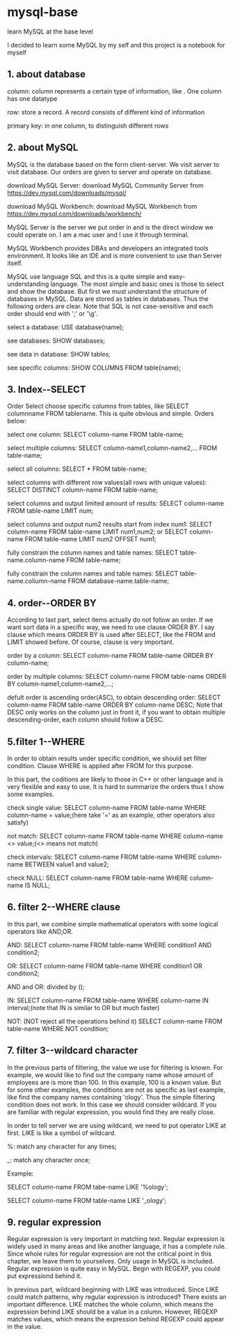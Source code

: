 # mysql-base
learn MySQL at the base level

I decided to learn some MySQL by my self and this project is a notebook for myself
## 1. about database
column: column represents a certain type of information, like . One column has one datatype

row: store a record. A record consists of different kind of information

primary key: in one column, to distinguish different rows
## 2. about MySQL
MySQL is the database based on the form client-server. We visit server to visit database. Our orders are given to server and operate on database.

download MySQL Server: download MySQL Community Server from https://dev.mysql.com/downloads/mysql/

download MySQL Workbench: download MySQL Workbench from https://dev.mysql.com/downloads/workbench/

MySQL Server is the server we put order in and is the direct window we could operate on. I am a mac user and I use it through terminal.

MySQL Workbench provides DBAs and developers an integrated tools environment. It looks like an IDE and is more convenient to use than Server itself.

MySQL use language SQL and this is a quite simple and easy-understanding language. The most simple and basic ones is those to select and show the database. But first we must understand the structure of databases in MySQL. Data are stored as tables in databases. Thus the following orders are clear. Note that SQL is not case-sensitive and each order should end with ';' or '\g'.

select a database: USE database(name);

see databases: SHOW databases;

see data in database: SHOW tables;

see specific columns: SHOW COLUMNS FROM table(name);

## 3. Index--SELECT
Order Select choose specific columns from tables, like SELECT columnname FROM tablename. This is quite obvious and simple. Orders below:

select one column: SELECT column-name FROM table-name;

select multiple columns: SELECT column-name1,column-name2,... FROM table-name;

select all columns: SELECT * FROM table-name;

select columns with different row values(all rows with unique values): SELECT DISTINCT column-name FROM table-name;

select columns and output limited amount of results: SELECT column-name FROM table-name LIMIT num;

select columns and output num2 results start from index num1: SELECT column-name FROM table-name LIMIT num1,num2; or SELECT column-name FROM table-name LIMIT num2 OFFSET num1;

fully constrain the column names and table names: SELECT table-name.column-name FROM table-name;

fully constrain the column names and table names: SELECT table-name.coliumn-name FROM database-name.table-name;

## 4. order--ORDER BY
According to last part, select items actually do not follow an order. If we want sort data in a specific way, we need to use clause ORDER BY. I say clause which means ORDER BY is used after SELECT, like the FROM and LIMIT showed before. Of course, clause is very important. 

order by a column: SELECT column-name FROM table-name ORDER BY column-name;

order by multiple columns: SELECT column-name FROM table-name ORDER BY column-name1,column-name2,...;

defult order is ascending order(ASC), to obtain descending order: SELECT column-name FROM table-name ORDER BY column-name DESC; Note that DESC only works on the column just in front it, if you want to obtain multiple descending-order, each column should follow a DESC.

## 5.filter 1--WHERE
In order to obtain results under specific condition, we should set filter condition. Clause WHERE is applied after FROM for this purpose.

In this part, the coditions are likely to those in C++ or other language and is very flexible and easy to use. It is hard to summarize the orders thus I show some examples.

check single value: SELECT column-name FROM table-name WHERE column-name = value;(here take '=' as an example, other operators also satisfy)

not match: SELECT column-name FROM table-name WHERE column-name <> value;(<> means not match)

check intervals: SELECT column-name FROM table-name WHERE column-name BETWEEN value1 and value2;

check NULL: SELECT column-name FROM table-name WHERE column-name IS NULL;

## 6. filter 2--WHERE clause
In this part, we combine simple mathematical operators with some logical operators like AND,OR.

AND: SELECT column-name FROM table-name WHERE condition1 AND condition2;

OR: SELECT column-name FROM table-name WHERE condition1 OR condition2;

AND and OR: divided by ();

IN: SELECT column-name FROM table-name WHERE column-name IN interval;(note that IN is similar to OR but much faster)

NOT: (NOT reject all the operations behind it) SELECT column-name FROM table-name WHERE NOT condition;

## 7. filter 3--wildcard character
In the previous parts of filtering, the value we use for filtering is known. For example, we would like to find out the company name whose amount of employees are is more than 100. In this example, 100 is a known value. But for some other examples, the conditions are not as specific as last example, like find the company names containing 'ology'. Thus the simple filtering condition does not work. In this case we should consider wildcard. If you are familiar with regular expression, you would find they are really close.

In order to tell server we are using wildcard, we need to put operator LIKE at first. LIKE is like a symbol of wildcard.

%: match any character for any times;

\_: match any character once;

Example: 

SELECT column-name FROM tabe-name LIKE '%ology';

SELECT column-name FROM table-name LIKE '\_ology';

## 9. regular expression
Regular expression is very important in matching text. Regular expression is widely used in many areas and like another language, it has a complete rule. Since whole rules for regular expression are not the critical point in this chapter, we leave them to yourselves. Only usage in MySQL is included. Regular expression is quite easy in MySQL. Begin with REGEXP, you could put expressiond behind it.

In previous part, wildcard beginning with LIKE was introduced. Since LIKE could match patterns, why regular expression is introduced? There exists an important difference. LIKE matches the whole column, which means the expression behind LIKE should be a value in a column. However, REGEXP matches values, which means the expression behind REGEXP could appear in the value.



